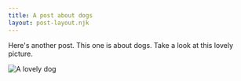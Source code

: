 ```yaml
---
title: A post about dogs
layout: post-layout.njk
---
```

Here's another post. This one is about dogs. Take a look at this lovely picture.

![A lovely dog](/media/dog.jpg "A lovely dog")